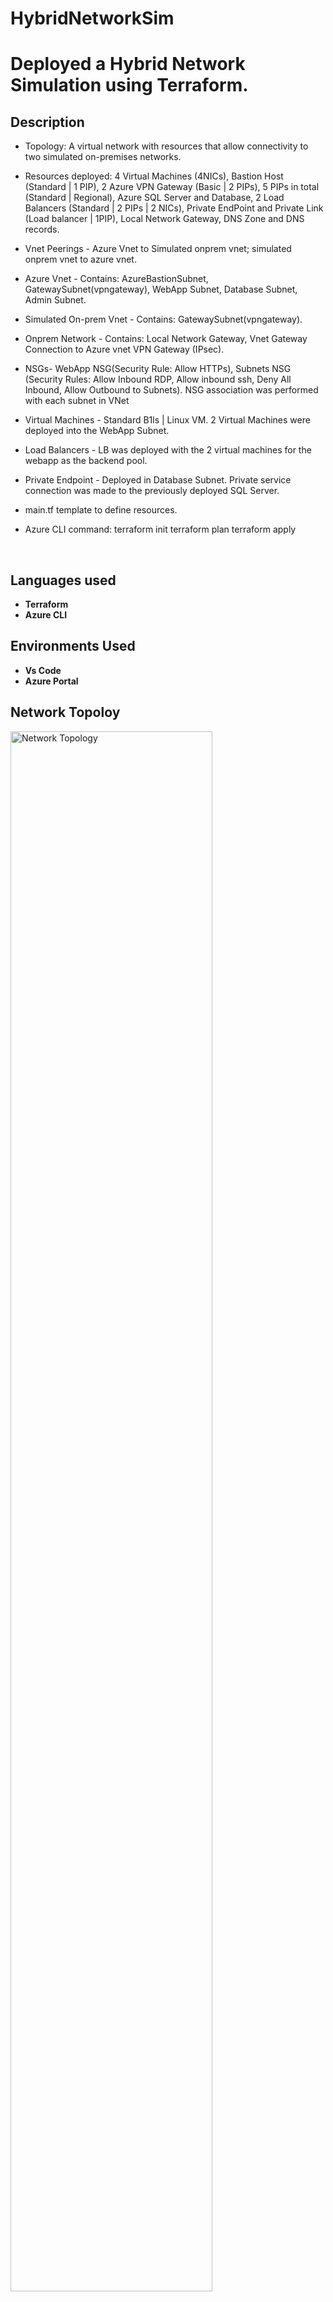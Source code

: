 # HybridNetworkSim

<h1>Deployed a Hybrid Network Simulation using Terraform.</h1>



<h2>Description</h2>

-  Topology: A  virtual network with resources that allow connectivity to two simulated on-premises networks.
-  Resources deployed:  4 Virtual Machines (4NICs), Bastion Host (Standard | 1 PIP), 2 Azure VPN Gateway (Basic | 2 PIPs), 
   5 PIPs  in total (Standard | Regional), Azure SQL Server  and Database, 2 Load Balancers (Standard | 2 PIPs | 2 NICs),
   Private EndPoint and Private Link (Load balancer | 1PIP), Local Network Gateway, DNS Zone and DNS records.
-  Vnet Peerings - Azure Vnet to Simulated onprem vnet; simulated onprem vnet to azure vnet.
-  Azure Vnet - Contains: AzureBastionSubnet, GatewaySubnet(vpngateway), WebApp Subnet, Database Subnet, Admin Subnet. 
-  Simulated On-prem Vnet - Contains: GatewaySubnet(vpngateway).
-  Onprem Network - Contains: Local Network Gateway, Vnet Gateway Connection to Azure vnet VPN Gateway (IPsec).
-  NSGs- WebApp NSG(Security Rule: Allow HTTPs), Subnets NSG (Security Rules: Allow Inbound RDP, Allow inbound ssh, Deny All Inbound, Allow Outbound to Subnets). NSG association was 
   performed with each subnet in VNet
-  Virtual Machines - Standard B1ls | Linux VM. 2 Virtual Machines were deployed into the WebApp Subnet.
-  Load Balancers - LB was deployed with the 2 virtual machines for the webapp as the backend pool.
-  Private Endpoint - Deployed in Database Subnet. Private service connection was made to the previously deployed SQL Server.

-  main.tf template to define resources. 

-  Azure CLI command:
 terraform init
 terraform plan
 terraform apply 
 <br />


<h2>Languages used</h2>

- <b>Terraform</b> 
- <b>Azure CLI</b>


<h2>Environments Used </h2>

- <b>Vs Code</b>
- <b>Azure Portal</b> 

<h2>Network Topoloy </h2>

<img src="https://imgur.com/a/rfMx9e3" height="80%" width="80%" alt="Network Topology"/>
<br />



